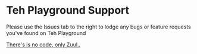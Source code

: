 Teh Playground Support
=======

Please use the Issues tab to the right to lodge any bugs or feature requests you've found on Teh Playground

[There's is no code, only Zuul..](https://github.com/tehplayground/support/issues)
